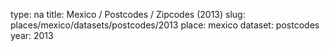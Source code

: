 type: na
title: Mexico / Postcodes / Zipcodes (2013)
slug: places/mexico/datasets/postcodes/2013
place: mexico
dataset: postcodes
year: 2013

